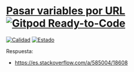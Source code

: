 # [Pasar variables por URL](https://es.stackoverflow.com/questions/584996/pasar-variables-por-url) [![Gitpod Ready-to-Code](https://img.shields.io/badge/Gitpod-Ready--to--Code-blue?logo=gitpod)](https://gitpod.io/#https://github.com/ojgarciab/584996-stackoverflow-es)

[![Calidad](https://api.codiga.io/project/35982/score/svg)](https://app.codiga.io/hub/project/35982/584996-stackoverflow-es)
[![Estado](https://api.codiga.io/project/35982/status/svg)](https://app.codiga.io/hub/project/35982/584996-stackoverflow-es)

Respuesta:
  - https://es.stackoverflow.com/a/585004/18608
